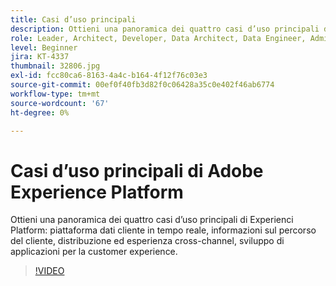 ```yaml
---
title: Casi d’uso principali
description: Ottieni una panoramica dei quattro casi d’uso principali di Experienci Platform&mdash;real-time customer data platform, informazioni sul percorso dei clienti, distribuzione ed esperienza cross-channel, nonché sviluppo di applicazioni per la customer experience.
role: Leader, Architect, Developer, Data Architect, Data Engineer, Admin, User
level: Beginner
jira: KT-4337
thumbnail: 32806.jpg
exl-id: fcc80ca6-8163-4a4c-b164-4f12f76c03e3
source-git-commit: 00ef0f40fb3d82f0c06428a35c0e402f46ab6774
workflow-type: tm+mt
source-wordcount: '67'
ht-degree: 0%

---
```


# Casi d’uso principali di Adobe Experience Platform

Ottieni una panoramica dei quattro casi d’uso principali di Experienci Platform: piattaforma dati cliente in tempo reale, informazioni sul percorso del cliente, distribuzione ed esperienza cross-channel, sviluppo di applicazioni per la customer experience.

>[!VIDEO](https://video.tv.adobe.com/v/32806?learn=on)

